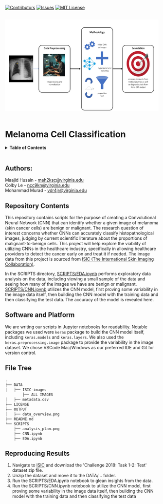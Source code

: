 [![Contributors][contributors-shield]][contributors-url]
[![Issues][issues-shield]][issues-url]
[![MIT License][license-shield]][license-url]

<br />
<div stye="text-align: center;">

  <a href="https://docs.google.com/document/d/1WOiV5psf3YJbPYVcKOZC4vbGYx6a2B_kzh-NY8xZ-_4/edit?usp=sharing">
    <img src="SCRIPTS/analysis_plan.png" style="margin: auto;" width="700" alt="Analysis Plan"></img>
  </a>
</div>
<br />

# Melanoma Cell Classification

<details>
  <summary><strong>Table of Contents</strong></summary>
  <ol>
    <li><a href="#authors">Authors</a></li>
    <li><a href="#repository-contents">Repository Contents</a></li>
    <li><a href="#software-and-platform">Software and Platform</a></li>
    <li><a href="#file-tree">File Tree</a></li>
    <li><a href="#reproducing-results">Reproducing Results</a></li>
  </ol>
</details>
<br />

## Authors: 
Maajid Husain - mah2ksc@virginia.edu <br />
Colby Le - ncc9kn@virginia.edu <br />
Mohammad Murad - vdr4jr@virginia.edu

## Repository Contents

This repository contains scripts for the purpose of creating a Convolutional Neural Network (CNN) that can identify whether a given image of melanoma (skin cancer cells) are benign or malignant. The research question of interest concerns whether CNNs can accurately classify histopathological images, judging by current scientific literature about the proportions of malignant-to-benign cells. This project will help explore the viability of utilizing CNNs in the healthcare industry, specifically in allowing healthcare providers to detect the cancer early on and treat it if needed. The image data from this project is sourced from [ISIC (The International Skin Imaging Collaboration)](https://www.isic-archive.com/).

In the SCRIPTS directory, [SCRIPTS/EDA.ipynb](SCRIPTS/EDA.ipynb) performs exploratory data analysis on the data, including viewing a small sample of the data and seeing how many of the images we have are benign or malignant. [SCRIPTS/CNN.ipynb](SCRIPTS/CNN.ipynb) utilizes the CNN model, first proving some variability in the image data itself, then building the CNN model with the training data and then classifying the test data. The accuracy of the model is revealed here. 

## Software and Platform
We are writing our scripts in Jupyter notebooks for readability. Notable packages we used were `keras` package to build the CNN model itself, including `keras.models` and `keras.layers`. We also used the `keras.preprocessing.image` package to provide the variability in the image dataset. We chose VSCode Mac/Windows as our preferred IDE and Git for version control.

## File Tree
```
.
├── DATA
│   ├── ISIC-images
        ├── ALL IMAGES
│   ├── metadata.csv
├── LICENSE
├── OUTPUT
│   ├── data_overview.png
├── README.md
└── SCRIPTS
    ├── analysis_plan.png
    ├── CNN.ipynb
    ├── EDA.ipynb
```

## Reproducing Results
1. Navigate to [ISIC](https://www.isic-archive.com/) and download the 'Challenge 2018: Task 1-2: Test' dataset zip file.
2. Unzip the dataset and move it to the DATA/... folder.
3. Run the SCRIPTS/EDA.ipynb notebook to glean insights from the data.
4. Run the SCRIPTS/CNN.ipynb notebook to utilize the CNN model, first proving some variability in the image data itself, then building the CNN model with the training data and then classifying the test data

[contributors-shield]: https://img.shields.io/github/contributors/colbyle25/skin-cancer-deep-learning.svg?style=for-the-badge
[contributors-url]: https://github.com/colbyle25/skin-cancer-deep-learning/graphs/contributors
[stars-shield]: https://img.shields.io/github/stars/colbyle25/skin-cancer-deep-learning.svg?style=for-the-badge
[issues-shield]: https://img.shields.io/github/issues/colbyle25/skin-cancer-deep-learning.svg?style=for-the-badge
[issues-url]: https://github.com/colbyle25/skin-cancer-deep-learning/issues
[license-shield]: https://img.shields.io/github/license/colbyle25/skin-cancer-deep-learning.svg?style=for-the-badge
[license-url]: https://github.com/colbyle25/skin-cancer-deep-learning/blob/master/LICENSE
[product-screenshot]: public/Images/_Common
